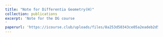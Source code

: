 ```yaml
---
title: "Note for Differentia Geometry(H)"
collection: publications
excerpt: 'Note for the DG course
'
paperurl: 'https://icourse.club/uploads/files/8a253d50343ce05a2eadeb2d50f0404d45df63b5.pdf'
---
```


